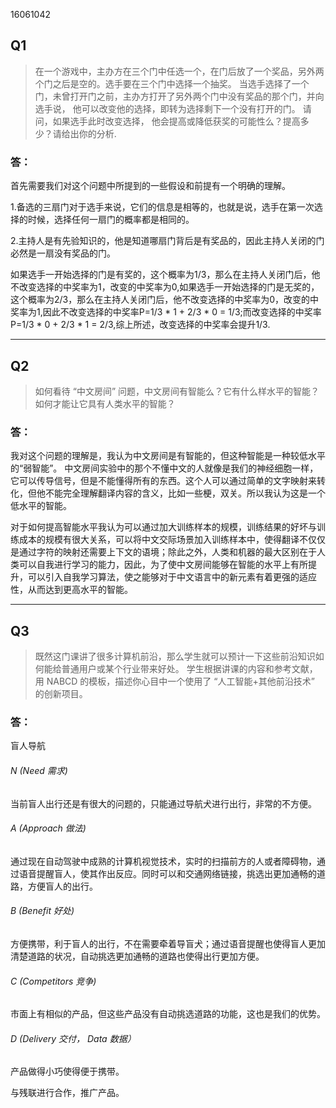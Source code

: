 16061042


## Q1
>在一个游戏中，主办方在三个门中任选一个，在门后放了一个奖品，另外两个门之后是空的。选手要在三个门中选择一个抽奖。 当选手选择了一个门，未曾打开门之前，主办方打开了另外两个门中没有奖品的那个门，并向选手说， 他可以改变他的选择，即转为选择剩下一个没有打开的门。 请问，如果选手此时改变选择， 他会提高或降低获奖的可能性么？提高多少？请给出你的分析.

### 答：
首先需要我们对这个问题中所提到的一些假设和前提有一个明确的理解。

1.备选的三扇门对于选手来说，它们的信息是相等的，也就是说，选手在第一次选择的时候，选择任何一扇门的概率都是相同的。

2.主持人是有先验知识的，他是知道哪扇门背后是有奖品的，因此主持人关闭的门必然是一扇没有奖品的门。

  如果选手一开始选择的门是有奖的，这个概率为1/3，那么在主持人关闭门后，他不改变选择的中奖率为1，改变的中奖率为0,如果选手一开始选择的门是无奖的，这个概率为2/3，那么在主持人关闭门后，他不改变选择的中奖率为0，改变的中奖率为1,因此不改变选择的中奖率P=1/3 * 1 + 2/3 * 0 = 1/3;而改变选择的中奖率P=1/3 * 0 + 2/3 * 1 = 2/3,综上所述，改变选择的中奖率会提升1/3.
  
----

## Q2
>如何看待 “中文房间” 问题，中文房间有智能么？它有什么样水平的智能？如何才能让它具有人类水平的智能？

### 答：
我对这个问题的理解是，我认为中文房间是有智能的，但这种智能是一种较低水平的“弱智能”。
中文房间实验中的那个不懂中文的人就像是我们的神经细胞一样，它可以传导信号，但是不能懂得所有的东西。这个人可以通过简单的文字映射来转化，但他不能完全理解翻译内容的含义，比如一些梗，双关。所以我认为这是一个低水平的智能。

对于如何提高智能水平我认为可以通过加大训练样本的规模，训练结果的好坏与训练成本的规模有很大关系，可以将中文交际场景加入训练样本中，使得翻译不仅仅是通过字符的映射还需要上下文的语境；除此之外，人类和机器的最大区别在于人类可以自我进行学习的能力，因此，为了使中文房间能够在智能的水平上有所提升，可以引入自我学习算法，使之能够对于中文语言中的新元素有着更强的适应性，从而达到更高水平的智能。

----

## Q3
>既然这门课讲了很多计算机前沿，那么学生就可以预计一下这些前沿知识如何能给普通用户或某个行业带来好处。 学生根据讲课的内容和参考文献，用 NABCD 的模板，描述你心目中一个使用了 “人工智能+其他前沿技术” 的创新项目。 

### 答：

盲人导航

###### N (Need 需求)

当前盲人出行还是有很大的问题的，只能通过导航犬进行出行，非常的不方便。

###### A (Approach 做法)

通过现在自动驾驶中成熟的计算机视觉技术，实时的扫描前方的人或者障碍物，通过语音提醒盲人，使其作出反应。同时可以和交通网络链接，挑选出更加通畅的道路，方便盲人的出行。

###### B (Benefit 好处)

方便携带，利于盲人的出行，不在需要牵着导盲犬；通过语音提醒也使得盲人更加清楚道路的状况，自动挑选更加通畅的道路也使得出行更加方便。

###### C (Competitors 竞争)

市面上有相似的产品，但这些产品没有自动挑选道路的功能，这也是我们的优势。

###### D (Delivery 交付， Data 数据）

产品做得小巧使得便于携带。

与残联进行合作，推广产品。

